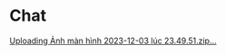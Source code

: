 <h1>Chat</h1>

<a href="[Uploading Ảnh màn hình 2023-12-03 lúc 23.49.51.zip…]()"></a>
[Uploading Ảnh màn hình 2023-12-03 lúc 23.49.51.zip…]()
